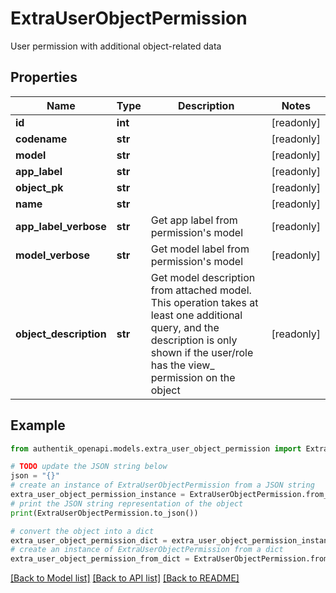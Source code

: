 # ExtraUserObjectPermission

User permission with additional object-related data

## Properties

Name | Type | Description | Notes
------------ | ------------- | ------------- | -------------
**id** | **int** |  | [readonly] 
**codename** | **str** |  | [readonly] 
**model** | **str** |  | [readonly] 
**app_label** | **str** |  | [readonly] 
**object_pk** | **str** |  | [readonly] 
**name** | **str** |  | [readonly] 
**app_label_verbose** | **str** | Get app label from permission&#39;s model | [readonly] 
**model_verbose** | **str** | Get model label from permission&#39;s model | [readonly] 
**object_description** | **str** | Get model description from attached model. This operation takes at least one additional query, and the description is only shown if the user/role has the view_ permission on the object | [readonly] 

## Example

```python
from authentik_openapi.models.extra_user_object_permission import ExtraUserObjectPermission

# TODO update the JSON string below
json = "{}"
# create an instance of ExtraUserObjectPermission from a JSON string
extra_user_object_permission_instance = ExtraUserObjectPermission.from_json(json)
# print the JSON string representation of the object
print(ExtraUserObjectPermission.to_json())

# convert the object into a dict
extra_user_object_permission_dict = extra_user_object_permission_instance.to_dict()
# create an instance of ExtraUserObjectPermission from a dict
extra_user_object_permission_from_dict = ExtraUserObjectPermission.from_dict(extra_user_object_permission_dict)
```
[[Back to Model list]](../README.md#documentation-for-models) [[Back to API list]](../README.md#documentation-for-api-endpoints) [[Back to README]](../README.md)


